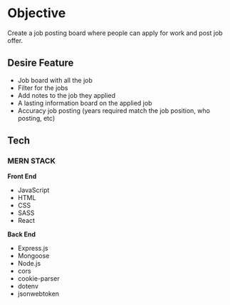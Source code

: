 # Objective

Create a job posting board where people can apply for work and post job offer.

## Desire Feature
- Job board with all the job
- Filter for the jobs
- Add notes to the job they applied
- A lasting information board on the applied job
- Accuracy job posting (years required match the job position, who posting, etc)

## Tech

### MERN STACK

**Front End**
- JavaScript
- HTML
- CSS
- SASS
- React

**Back End**
- Express.js
- Mongoose
- Node.js
- cors
- cookie-parser
- dotenv
- jsonwebtoken